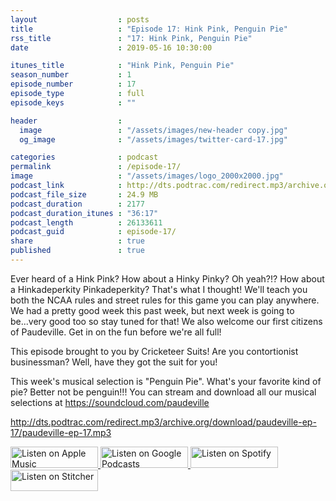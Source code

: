 ```yaml
---
layout                  : posts
title                   : "Episode 17: Hink Pink, Penguin Pie"
rss_title               : "17: Hink Pink, Penguin Pie"
date                    : 2019-05-16 10:30:00

itunes_title			: "Hink Pink, Penguin Pie"
season_number			: 1
episode_number			: 17
episode_type			: full
episode_keys			: ""

header                  : 
  image                 : "/assets/images/new-header copy.jpg"
  og_image              : "/assets/images/twitter-card-17.jpg"

categories              : podcast
permalink               : /episode-17/
image                   : "/assets/images/logo_2000x2000.jpg"
podcast_link            : http://dts.podtrac.com/redirect.mp3/archive.org/download/paudeville-ep-17/paudeville-ep-17.mp3
podcast_file_size       : 24.9 MB
podcast_duration        : 2177
podcast_duration_itunes : "36:17"
podcast_length          : 26133611
podcast_guid            : episode-17/
share                   : true
published               : true 
---
```

Ever heard of a Hink Pink? How about a Hinky Pinky? Oh yeah?!? How about a Hinkadeperkity Pinkadeperkity? That's what I thought! We'll teach you both the NCAA rules and street rules for this game you can play anywhere.
We had a pretty good week this past week, but next week is going to be...very good too so stay tuned for that! We also welcome our first citizens of Paudeville. Get in on the fun before we're all full!

This episode brought to you by Cricketeer Suits! Are you contortionist businessman? Well, have they got the suit for you!

This week's musical selection is "Penguin Pie". What's your favorite kind of pie? Better not be penguin!!! You can stream and download all our musical selections at <a href="https://soundcloud.com/paudeville">https://soundcloud.com/paudeville</a>

http://dts.podtrac.com/redirect.mp3/archive.org/download/paudeville-ep-17/paudeville-ep-17.mp3

<a href="https://itunes.apple.com/us/podcast/paudeville/id1450915591">
	<img src='{{ site.url }}{{ site.baseurl }}/assets/images/US_UK_Apple_Podcasts_Listen_Badge_RGB_140x34.png' width='140px' height='34' alt='Listen on Apple Music'/>
</a>
<a href="https://podcasts.google.com/feed/aHR0cHM6Ly9wYXVkZXZpbGxlLmNvbS9wb2RjYXN0LWZlZWQueG1s">
	<img src='{{ site.url }}{{ site.baseurl }}/assets/images/google_podcasts_badge_140x34.png' width='140px' height='34' alt='Listen on Google Podcasts'/>
</a>
<a href="https://open.spotify.com/show/4q5RNUUtU4XFqsymP7dcTw">
	<img src='{{ site.url }}{{ site.baseurl }}/assets/images/Spotify_Listen_Badge_RGB_140x34.png' width='140px' height='34' alt='Listen on Spotify'/>
</a>
<a href="https://www.stitcher.com/s?fid=363388&refid=stpr">
	<img src='{{ site.url }}{{ site.baseurl }}/assets/images/Stitcher_Listen_Badge_Color_Dark_BG_140x34.png' width='140px' height='34' alt='Listen on Stitcher'/>
</a>
